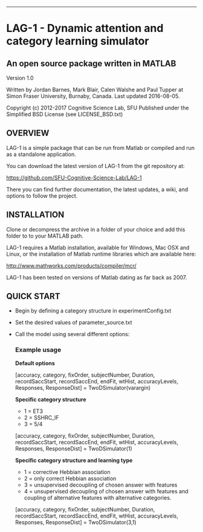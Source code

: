 --------------------------------------------------------------------------------
# LAG-1 - Dynamic attention and category learning simulator
An open source package written in MATLAB
--------------------------------------------------------------------------------

Version 1.0

Written by Jordan Barnes, Mark Blair, Calen Walshe and Paul Tupper at
Simon Fraser University,
Burnaby, Canada. Last updated 2016-08-05.

Copyright (c) 2012-2017 Cognitive Science Lab, SFU
Published under the Simplified BSD License (see LICENSE_BSD.txt)


## OVERVIEW

LAG-1 is a simple package that can be run from Matlab or compiled and run as a
standalone application.

You can download the latest version of LAG-1 from the git repository at:

https://github.com/SFU-Cognitive-Science-Lab/LAG-1

There you can find further documentation, the latest updates, a wiki, and options
to follow the project.


## INSTALLATION

Clone or decompress the archive in a folder of your choice and add this folder to to your MATLAB path. 

LAG-1 requires a Matlab installation, available for Windows, Mac OSX and Linux, or the installation of Matlab runtime libraries which are available here:

http://www.mathworks.com/products/compiler/mcr/

LAG-1 has been tested on versions of Matlab dating as far back as 2007.


## QUICK START

* Begin by defining a category structure in experimentConfig.txt

* Set the desired values of parameter_source.txt

* Call the model using several different options:


	### Example usage

	**Default options**

	[accuracy, category, fixOrder, subjectNumber, Duration, recordSaccStart, recordSaccEnd, endFit, wtHist, accuracyLevels, Responses, ResponseDist] = TwoDSimulator(varargin)

	**Specific category structure** 
	* 1 = ET3
	* 2 = SSHRC_IF 
	* 3 = 5/4

	[accuracy, category, fixOrder, subjectNumber, Duration, recordSaccStart, recordSaccEnd, endFit, wtHist, accuracyLevels, Responses, ResponseDist] = TwoDSimulator(1)

 	**Specific category structure and learning type** 
 	
	* 1 = corrective Hebbian association
	* 2 = only correct Hebbian association 
	* 3 = unsupervised decoupling of chosen answer with features 
	* 4 = unsupervised decoupling of chosen answer with features and coupling of alternative features with alternative categories.

	[accuracy, category, fixOrder, subjectNumber, Duration, recordSaccStart, recordSaccEnd, endFit, wtHist, accuracyLevels, Responses, ResponseDist] = TwoDSimulator(3,1)




